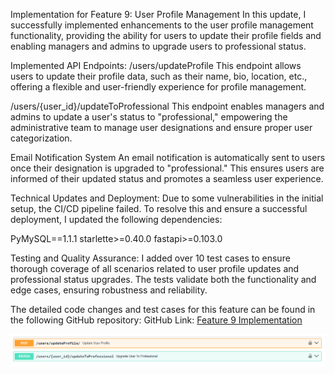 Implementation for Feature 9: User Profile Management
In this update, I successfully implemented enhancements to the user profile management functionality, providing the ability for users to update their profile fields and enabling managers and admins to upgrade users to professional status.

Implemented API Endpoints:
/users/updateProfile
This endpoint allows users to update their profile data, such as their name, bio, location, etc., offering a flexible and user-friendly experience for profile management.

/users/{user_id}/updateToProfessional
This endpoint enables managers and admins to update a user's status to "professional," empowering the administrative team to manage user designations and ensure proper user categorization.

Email Notification System
An email notification is automatically sent to users once their designation is upgraded to "professional." This ensures users are informed of their updated status and promotes a seamless user experience.

Technical Updates and Deployment:
Due to some vulnerabilities in the initial setup, the CI/CD pipeline failed. To resolve this and ensure a successful deployment, I updated the following dependencies:

PyMySQL==1.1.1
starlette>=0.40.0
fastapi>=0.103.0

Testing and Quality Assurance:
I added over 10 test cases to ensure thorough coverage of all scenarios related to user profile updates and professional status upgrades. The tests validate both the functionality and edge cases, ensuring robustness and reliability.

The detailed code changes and test cases for this feature can be found in the following GitHub repository:
GitHub Link: [Feature 9 Implementation](https://github.com/njit-dl92/user_management/blob/feature/feature_9_implementation)

![alt text](image.png)